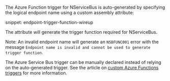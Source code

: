 The Azure Function trigger for NServiceBus is auto-generated by specifying the logical endpoint name using a custom assembly attribute:

snippet: endpoint-trigger-function-wireup

The attribute will generate the trigger function required for NServiceBus.

Note: An invalid endpoint name will generate an `NSBFUNC001` error with the message `Endpoint name is invalid and cannot be used to generate trigger function`.

The Azure Service Bus trigger can be manually declared instead of relying on the auto-generated trigger. See the article on [custom Azure Functions triggers](/nservicebus/hosting/azure-functions-service-bus/in-process/custom-triggers.md) for more information.
